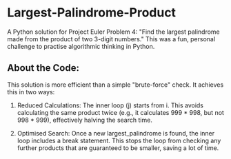 # Largest-Palindrome-Product

A Python solution for Project Euler Problem 4: "Find the largest palindrome made from the product of two 3-digit numbers."
This was a fun, personal challenge to practise algorithmic thinking in Python.

## About the Code:
This solution is more efficient than a simple "brute-force" check. It achieves this in two ways:

1. Reduced Calculations: The inner loop (j) starts from i. This avoids calculating the same product twice (e.g., it calculates 999 * 998, but not 998 * 999), effectively halving the search time.

2. Optimised Search: Once a new largest_palindrome is found, the inner loop includes a break statement. This stops the loop from checking any further products that are guaranteed to be smaller, saving a lot of time.

